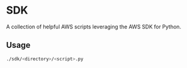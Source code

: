 # SDK

A collection of helpful AWS scripts leveraging the AWS SDK for Python.

## Usage

```bash
./sdk/<directory>/<script>.py
```
